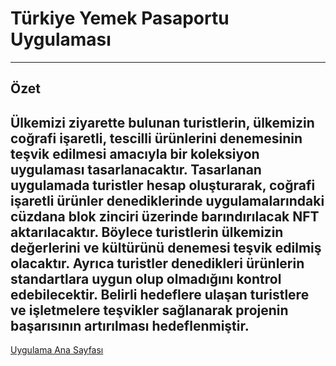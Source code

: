 # Türkiye Yemek Pasaportu Uygulaması
---
## Özet

Ülkemizi ziyarette bulunan turistlerin, ülkemizin coğrafi işaretli, tescilli ürünlerini denemesinin teşvik edilmesi amacıyla bir koleksiyon uygulaması tasarlanacaktır. Tasarlanan uygulamada turistler hesap oluşturarak, coğrafi işaretli ürünler denediklerinde uygulamalarındaki cüzdana blok zinciri üzerinde barındırılacak NFT aktarılacaktır. Böylece turistlerin ülkemizin değerlerini ve kültürünü denemesi teşvik edilmiş olacaktır. Ayrıca turistler denedikleri ürünlerin standartlara uygun olup olmadığını kontrol edebilecektir. Belirli hedeflere ulaşan turistlere ve işletmelere teşvikler sağlanarak projenin başarısının artırılması hedeflenmiştir.
---
[Uygulama Ana Sayfası](https://ruzgarerik.com/yemekpasaportu/)



